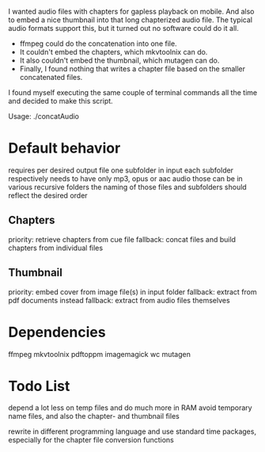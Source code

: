 I wanted audio files with chapters for gapless playback on mobile.
And also to embed a nice thumbnail into that long chapterized audio file.
The typical audio formats support this, but it turned out no software could do it all.
- ffmpeg could do the concatenation into one file.
- It couldn't embed the chapters, which mkvtoolnix can do.
- It also couldn't embed the thumbnail, which mutagen can do.
- Finally, I found nothing that writes a chapter file based on the smaller concatenated files.

I found myself executing the same couple of terminal commands all the time and decided to make this script.

Usage:
./concatAudio <inputDir> <outputDir>
    
Default behavior
================
requires per desired output file one subfolder in input
each subfolder respectively needs to have only mp3, opus or aac audio
those can be in various recursive folders
the naming of those files and subfolders should reflect the desired order

Chapters
--------
priority: retrieve chapters from cue file
fallback: concat files and build chapters from individual files

Thumbnail
---------
priority: embed cover from image file(s) in input folder
fallback: extract from pdf documents instead
fallback: extract from audio files themselves

Dependencies
============
ffmpeg
mkvtoolnix
pdftoppm
imagemagick
wc
mutagen

Todo List
=========
depend a lot less on temp files and do much more in RAM
avoid temporary name files, and also the chapter- and thumbnail files

rewrite in different programming language and use standard time packages,
especially for the chapter file conversion functions
